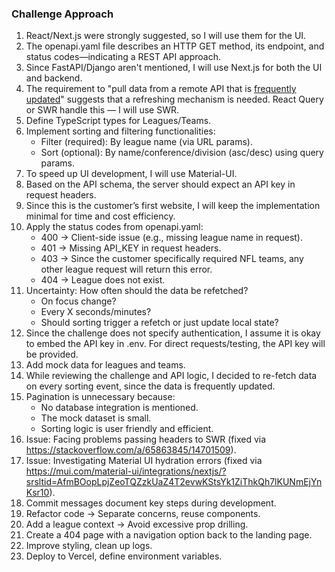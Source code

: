 ### Challenge Approach

1. React/Next.js were strongly suggested, so I will use them for the UI.
2. The openapi.yaml file describes an HTTP GET method, its endpoint, and status codes—indicating a REST API approach.
3. Since FastAPI/Django aren't mentioned, I will use Next.js for both the UI and backend.
4. The requirement to "pull data from a remote API that is <ins>frequently updated</ins>" suggests that a refreshing mechanism is needed. React Query or SWR handle this — I will use SWR.
6. Define TypeScript types for Leagues/Teams.
7. Implement sorting and filtering functionalities:
     - Filter (required): By league name (via URL params).
     - Sort (optional): By name/conference/division (asc/desc) using query params.
8. To speed up UI development, I will use Material-UI.
9. Based on the API schema, the server should expect an API key in request headers.
10. Since this is the customer’s first website, I will keep the implementation minimal for time and cost efficiency.
11. Apply the status codes from openapi.yaml:
     - 400 → Client-side issue (e.g., missing league name in request).
     - 401 → Missing API_KEY in request headers.
     - 403 → Since the customer specifically required NFL teams, any other league request will return this error.
     - 404 → League does not exist.
12. Uncertainty: How often should the data be refetched?
     - On focus change?
     - Every X seconds/minutes?
     - Should sorting trigger a refetch or just update local state?
13. Since the challenge does not specify authentication, I assume it is okay to embed the API key in .env. For direct requests/testing, the API key will be provided.
14. Add mock data for leagues and teams.
15. While reviewing the challenge and API logic, I decided to re-fetch data on every sorting event, since the data is frequently updated.
16. Pagination is unnecessary because:
     - No database integration is mentioned.
     - The mock dataset is small.
     - Sorting logic is user friendly and efficient.
17. Issue: Facing problems passing headers to SWR (fixed via https://stackoverflow.com/a/65863845/14701509).
18. Issue: Investigating Material UI hydration errors (fixed via https://mui.com/material-ui/integrations/nextjs/?srsltid=AfmBOopLpjZeoTQZzkUaZ4T2evwKStsYk1ZiThkQh7lKUNmEjYnKsr10).
19. Commit messages document key steps during development.
20. Refactor code → Separate concerns, reuse components.
21. Add a league context → Avoid excessive prop drilling.
22. Create a 404 page with a navigation option back to the landing page.
23. Improve styling, clean up logs.
24. Deploy to Vercel, define environment variables.
